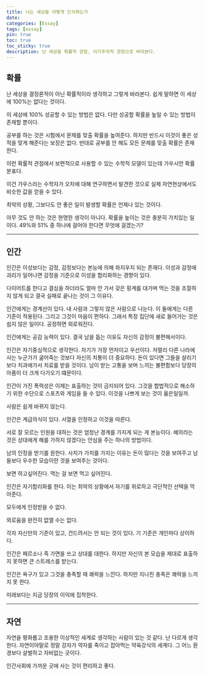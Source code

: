 ```yaml
---
title: 나는 세상을 어떻게 인식하는가
date: 
categories: [Essay]
tags: [essay]
pin: true
toc: true
toc_sticky: true
description: 난 세상을 확률적 관점, 이기주의적 관점으로 바라본다.
---
```


## __확률__

난 세상을 결정론적이 아닌 확률적이라 생각하고 그렇게 바라본다. 쉽게 말하면 이 세상에 100%는 없다는 것이다.

이 세상에 100% 성공할 수 있는 방법은 없다. 다만 성공할 확률을 높일 수 있는 방법이 존재할 뿐이다.

공부를 하는 것은 시험에서 문제를 맞출 확률을 높여준다. 하지만 반드시 이것이 좋은 성적을 맞게 해준다는 보장은 없다. 반대로 공부를 안 해도 모든 문제를 맞출 확률은 존재한다.

이런 확률적 관점에서 보편적으로 사용할 수 있는 수학적 모델이 있는데 가우시안 확률분표다.

이건 가우스라는 수학자가 오차에 대해 연구하면서 발견한 것으로 실제 자연현상에서도 비슷한 값을 얻을 수 있다.

최악의 상황, 그보다도 안 좋은 일이 발생할 확률은 언제나 있는 것이다.

아무 것도 안 하는 것은 현명한 생각이 아니다. 확률을 높이는 것은 충분히 가치있는 일이다. 49%와 51% 중 하나에 걸어야 한다면 무엇에 걸겠는기?

***

## __인간__

인간은 이성보다는 감정, 감정보다는 본능에 의해 좌지우지 되는 존재다. 이성과 감정에 괴리가 일어나면 감정을 기준으로 이성을 합리화하는 경향이 있다.

다이어트를 한다고 결심을 하더라도 얼마 안 가서 갖은 핑계를 대가며 먹는 것을 조절하지 않게 되고 결국 실패로 끝나는 것이 그 이유다.

인간에게는 경계선이 있다. 내 사람과 그렇지 않은 사람으로 나눈다. 이 둘에게는 다른 기준이 적용된다. 그리고 그것이 마음이 편하다. 그래서 특정 집단에 새로 들어가는 것은 쉽지 않은 일이다. 공정하면 외로워진다.

인간에게는 공감 능력이 있다. 결국 남을 돕는 이유도 자신의 감정이 불편해서이다.

인간은 자기중심적으로 생각한다. 자기가 가장 먼저이고 우선이다. 저멀리 다른 나라에 사는 누군가가 굶어죽는 것보다 자신의 치통이 더 중요하다. 돈이 있다면 그들을 살리기보다 치과에가서 치료를 받을 것이다. 남이 받는 고통을 보며 느끼는 불편함보다 당장의 아픔이 더 크게 다가오기 떄문이다.

인간이 가진 폭력성은 이제는 표출하는 것이 금지되어 있다. 그것을 합법적으로 해소하기 위한 수단으로 스포츠와 게임을 들 수 있다. 이것을 나쁘게 보는 것이 옳은일일까.

사람은 쉽게 바뀌지 않는다.

인간은 계급의식이 있다. 서열을 인정하고 이것을 따른다.

서로 잘 모르는 인원을 대하는 것은 엄청난 경계를 가지게 되는 게 본능이다. 예의라는 것은 상대에게 해를 가하지 않겠다는 안심을 주는 하나의 방법이다.

남의 인정을 받기를 원한다. 사치가 가치를 가지는 이유는 돈이 많다는 것을 보여주고 남들보다 우수한 모습이란 것을 보여주는 것이다.

보면 하고싶어진다. 먹는 걸 보면 먹고 싶어진다.

인간은 자기합리화를 한다. 이는 최악의 상황에서 자기를 위로하고 극단적인 선택을 막아준다.

모두에게 인정받을 수 없다.

외로움을 완전히 없앨 수는 없다.

각자 자신만의 기준이 있고, 건드려서는 안 되는 것이 있다. 기 기준은 개인마다 상이하다.

인간은 페르소나 즉 가면을 쓰고 상대를 대한다. 하지만 자신의 본 모습을 제대로 표출하지 못하면 큰 스트레스를 받는다.

인간은 욕구가 있고 그것을 충족할 때 쾌락을 느낀다. 하지만 지나친 충족은 쾌락을 느끼지 못 한다.

미래보다는 지금 당장의 이익에 집착한다.

***

## __자연__

자연을 평화롭고 조용한 이상적인 세계로 생각하는 사람이 있는 것 같다. 난 다르게 생각한다. 자연이야말로 정말 강자가 약자를 죽이고 잡아먹는 약육강식의 세계다. 그 어느 환경보다 살벌하고 자비없는 곳이다.

인간사회에 가까운 곳에 사는 것이 편리하고 좋다.